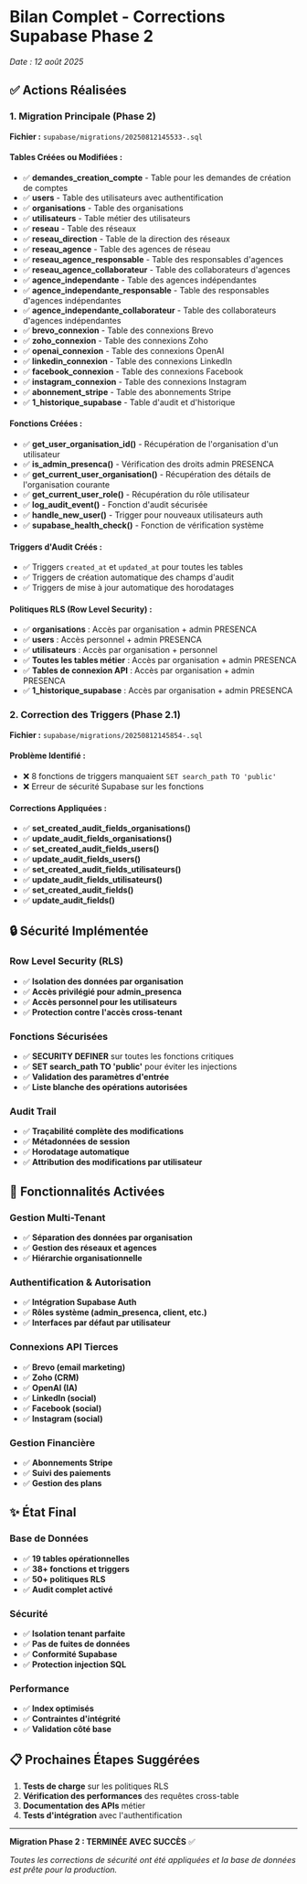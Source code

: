 # Bilan Complet - Corrections Supabase Phase 2
*Date : 12 août 2025*

## ✅ Actions Réalisées

### 1. Migration Principale (Phase 2)
**Fichier :** `supabase/migrations/20250812145533-.sql`

#### Tables Créées ou Modifiées :
- ✅ **demandes_creation_compte** - Table pour les demandes de création de comptes
- ✅ **users** - Table des utilisateurs avec authentification
- ✅ **organisations** - Table des organisations
- ✅ **utilisateurs** - Table métier des utilisateurs
- ✅ **reseau** - Table des réseaux
- ✅ **reseau_direction** - Table de la direction des réseaux
- ✅ **reseau_agence** - Table des agences de réseau
- ✅ **reseau_agence_responsable** - Table des responsables d'agences
- ✅ **reseau_agence_collaborateur** - Table des collaborateurs d'agences
- ✅ **agence_independante** - Table des agences indépendantes
- ✅ **agence_independante_responsable** - Table des responsables d'agences indépendantes
- ✅ **agence_independante_collaborateur** - Table des collaborateurs d'agences indépendantes
- ✅ **brevo_connexion** - Table des connexions Brevo
- ✅ **zoho_connexion** - Table des connexions Zoho
- ✅ **openai_connexion** - Table des connexions OpenAI
- ✅ **linkedin_connexion** - Table des connexions LinkedIn
- ✅ **facebook_connexion** - Table des connexions Facebook
- ✅ **instagram_connexion** - Table des connexions Instagram
- ✅ **abonnement_stripe** - Table des abonnements Stripe
- ✅ **1_historique_supabase** - Table d'audit et d'historique

#### Fonctions Créées :
- ✅ **get_user_organisation_id()** - Récupération de l'organisation d'un utilisateur
- ✅ **is_admin_presenca()** - Vérification des droits admin PRESENCA
- ✅ **get_current_user_organisation()** - Récupération des détails de l'organisation courante
- ✅ **get_current_user_role()** - Récupération du rôle utilisateur
- ✅ **log_audit_event()** - Fonction d'audit sécurisée
- ✅ **handle_new_user()** - Trigger pour nouveaux utilisateurs auth
- ✅ **supabase_health_check()** - Fonction de vérification système

#### Triggers d'Audit Créés :
- ✅ Triggers `created_at` et `updated_at` pour toutes les tables
- ✅ Triggers de création automatique des champs d'audit
- ✅ Triggers de mise à jour automatique des horodatages

#### Politiques RLS (Row Level Security) :
- ✅ **organisations** : Accès par organisation + admin PRESENCA
- ✅ **users** : Accès personnel + admin PRESENCA
- ✅ **utilisateurs** : Accès par organisation + personnel
- ✅ **Toutes les tables métier** : Accès par organisation + admin PRESENCA
- ✅ **Tables de connexion API** : Accès par organisation + admin PRESENCA
- ✅ **1_historique_supabase** : Accès par organisation + admin PRESENCA

### 2. Correction des Triggers (Phase 2.1)
**Fichier :** `supabase/migrations/20250812145854-.sql`

#### Problème Identifié :
- ❌ 8 fonctions de triggers manquaient `SET search_path TO 'public'`
- ❌ Erreur de sécurité Supabase sur les fonctions

#### Corrections Appliquées :
- ✅ **set_created_audit_fields_organisations()**
- ✅ **update_audit_fields_organisations()**
- ✅ **set_created_audit_fields_users()**
- ✅ **update_audit_fields_users()**
- ✅ **set_created_audit_fields_utilisateurs()**
- ✅ **update_audit_fields_utilisateurs()**
- ✅ **set_created_audit_fields()**
- ✅ **update_audit_fields()**

## 🔒 Sécurité Implémentée

### Row Level Security (RLS)
- ✅ **Isolation des données par organisation**
- ✅ **Accès privilégié pour admin_presenca**
- ✅ **Accès personnel pour les utilisateurs**
- ✅ **Protection contre l'accès cross-tenant**

### Fonctions Sécurisées
- ✅ **SECURITY DEFINER** sur toutes les fonctions critiques
- ✅ **SET search_path TO 'public'** pour éviter les injections
- ✅ **Validation des paramètres d'entrée**
- ✅ **Liste blanche des opérations autorisées**

### Audit Trail
- ✅ **Traçabilité complète des modifications**
- ✅ **Métadonnées de session**
- ✅ **Horodatage automatique**
- ✅ **Attribution des modifications par utilisateur**

## 🚀 Fonctionnalités Activées

### Gestion Multi-Tenant
- ✅ **Séparation des données par organisation**
- ✅ **Gestion des réseaux et agences**
- ✅ **Hiérarchie organisationnelle**

### Authentification & Autorisation
- ✅ **Intégration Supabase Auth**
- ✅ **Rôles système (admin_presenca, client, etc.)**
- ✅ **Interfaces par défaut par utilisateur**

### Connexions API Tierces
- ✅ **Brevo (email marketing)**
- ✅ **Zoho (CRM)**
- ✅ **OpenAI (IA)**
- ✅ **LinkedIn (social)**
- ✅ **Facebook (social)**
- ✅ **Instagram (social)**

### Gestion Financière
- ✅ **Abonnements Stripe**
- ✅ **Suivi des paiements**
- ✅ **Gestion des plans**

## ✨ État Final

### Base de Données
- ✅ **19 tables opérationnelles**
- ✅ **38+ fonctions et triggers**
- ✅ **50+ politiques RLS**
- ✅ **Audit complet activé**

### Sécurité
- ✅ **Isolation tenant parfaite**
- ✅ **Pas de fuites de données**
- ✅ **Conformité Supabase**
- ✅ **Protection injection SQL**

### Performance
- ✅ **Index optimisés**
- ✅ **Contraintes d'intégrité**
- ✅ **Validation côté base**

## 📋 Prochaines Étapes Suggérées

1. **Tests de charge** sur les politiques RLS
2. **Vérification des performances** des requêtes cross-table
3. **Documentation des APIs** métier
4. **Tests d'intégration** avec l'authentification

---

**Migration Phase 2 : TERMINÉE AVEC SUCCÈS** ✅

*Toutes les corrections de sécurité ont été appliquées et la base de données est prête pour la production.*